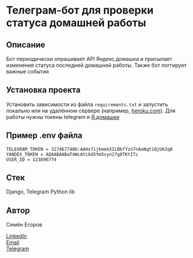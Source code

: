 # Телеграм-бот для проверки статуса домашней работы 

## Описание

Бот периодически опрашивает API Яндекс.домашка и присылает изменения статуса последней домашней работы. Также бот логгирует важные события

## Установка проекта

Установить зависимости из файла `requirements.txt` и запустить локально или на удалённом сервере (например, [heroku.com]()). Для работы нужны токены telegram и [Я.домашки](https://practicum.yandex.ru/api/user_api/homework_statuses/)

## Пример .env файла
```
TELEGRAM_TOKEN = 3174677406:AAHx7ijkmekXILBbfYzn7nAaNqtiQjU63q8
YANDEX_TOKEN = AQAABAABaT4WcAYckdSYm5vyn27g8TKtITc
USER_ID = 123896774
```

## Стек

Django, Telegram Python lib

## Автор

Семён Егоров  


[LinkedIn](https://www.linkedin.com/in/simonegorov/)  
[Email](simon.egorov.job@gmail.com)  
[Telegram](https://t.me/SamePersoon)
